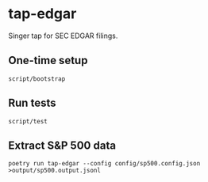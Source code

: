 # tap-edgar

Singer tap for SEC EDGAR filings.

## One-time setup

    script/bootstrap

## Run tests
    
    script/test

## Extract S&P 500 data 

    poetry run tap-edgar --config config/sp500.config.json >output/sp500.output.jsonl